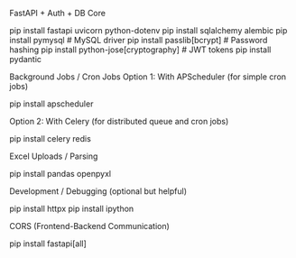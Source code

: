 FastAPI + Auth + DB Core

pip install fastapi uvicorn python-dotenv
pip install sqlalchemy alembic
pip install pymysql  # MySQL driver
pip install passlib[bcrypt]  # Password hashing
pip install python-jose[cryptography]  # JWT tokens
pip install pydantic


Background Jobs / Cron Jobs
Option 1: With APScheduler (for simple cron jobs)

pip install apscheduler

Option 2: With Celery (for distributed queue and cron jobs)

pip install celery redis

Excel Uploads / Parsing

pip install pandas openpyxl

Development / Debugging (optional but helpful)

pip install httpx
pip install ipython

CORS (Frontend-Backend Communication)

pip install fastapi[all]

